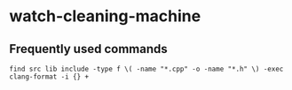 # watch-cleaning-machine

## Frequently used commands
`find src lib include -type f \( -name "*.cpp" -o -name "*.h" \) -exec clang-format -i {} +`